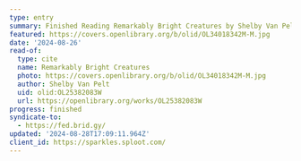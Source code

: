 ```yaml
---
type: entry
summary: Finished Reading Remarkably Bright Creatures by Shelby Van Pelt
featured: https://covers.openlibrary.org/b/olid/OL34018342M-M.jpg
date: '2024-08-26'
read-of:
  type: cite
  name: Remarkably Bright Creatures
  photo: https://covers.openlibrary.org/b/olid/OL34018342M-M.jpg
  author: Shelby Van Pelt
  uid: olid:OL25382083W
  url: https://openlibrary.org/works/OL25382083W
progress: finished
syndicate-to:
  - https://fed.brid.gy/
updated: '2024-08-28T17:09:11.964Z'
client_id: https://sparkles.sploot.com/
---
```

